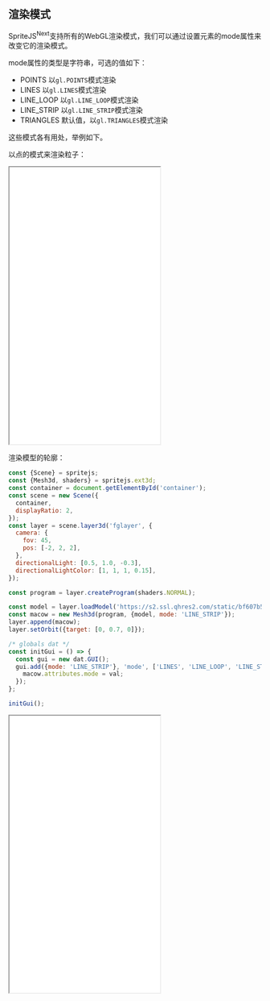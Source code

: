 ## 渲染模式

SpriteJS<sup>Next</sup>支持所有的WebGL渲染模式，我们可以通过设置元素的mode属性来改变它的渲染模式。

mode属性的类型是字符串，可选的值如下：

- POINTS 以`gl.POINTS`模式渲染
- LINES 以`gl.LINES`模式渲染
- LINE_LOOP 以`gl.LINE_LOOP`模式渲染
- LINE_STRIP 以`gl.LINE_STRIP`模式渲染
- TRIANGLES 默认值，以`gl.TRIANGLES`模式渲染

这些模式各有用处，举例如下。

以点的模式来渲染粒子：

<iframe src="/demo/#/3d/particles" height="550"></iframe>

渲染模型的轮廓：

```js
const {Scene} = spritejs;
const {Mesh3d, shaders} = spritejs.ext3d;
const container = document.getElementById('container');
const scene = new Scene({
  container,
  displayRatio: 2,
});
const layer = scene.layer3d('fglayer', {
  camera: {
    fov: 45,
    pos: [-2, 2, 2],
  },
  directionalLight: [0.5, 1.0, -0.3],
  directionalLightColor: [1, 1, 1, 0.15],
});

const program = layer.createProgram(shaders.NORMAL);

const model = layer.loadModel('https://s2.ssl.qhres2.com/static/bf607b5f64a91492.json');
const macow = new Mesh3d(program, {model, mode: 'LINE_STRIP'});
layer.append(macow);
layer.setOrbit({target: [0, 0.7, 0]});

/* globals dat */
const initGui = () => {
  const gui = new dat.GUI();
  gui.add({mode: 'LINE_STRIP'}, 'mode', ['LINES', 'LINE_LOOP', 'LINE_STRIP', 'TRIANGLES']).onChange((val) => {
    macow.attributes.mode = val;
  });
};

initGui();
```

<iframe src="/demo/#/3d/model2" height="550"></iframe>